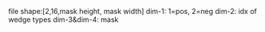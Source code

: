 file shape:[2,16,mask height, mask width]
dim-1: 1=pos, 2=neg
dim-2: idx of wedge types
dim-3&dim-4: mask
